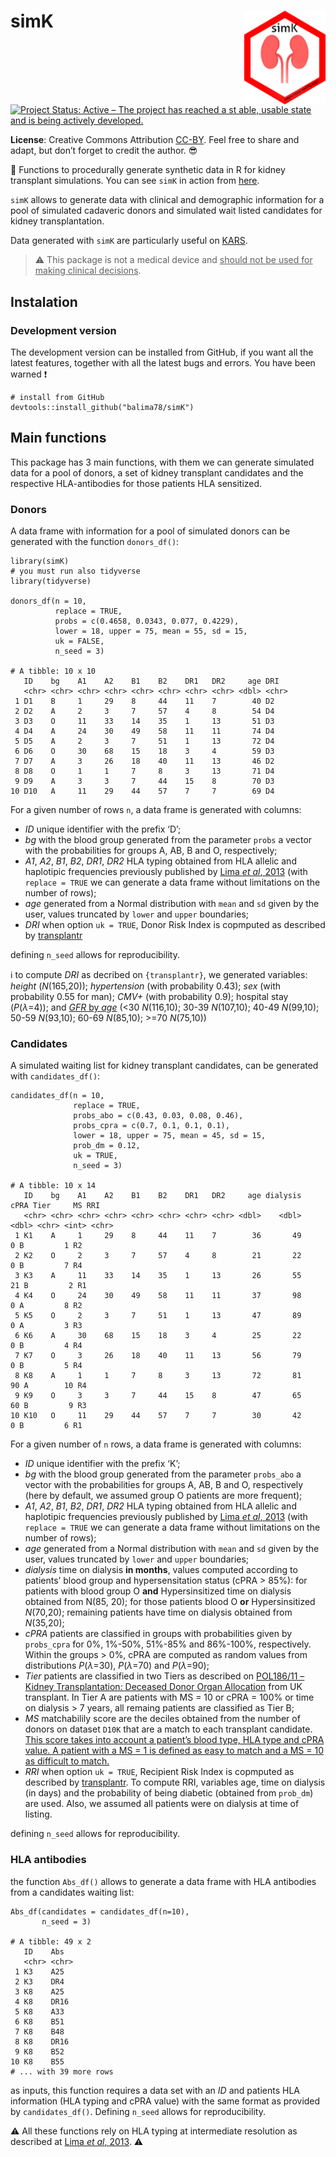 
<!-- README.md is generated from README.Rmd. Please edit that file -->

# simK <img src="man/figures/logo.png" height="150" align="right"/>

[![Project Status: Active – The project has reached a st able, usable
state and is being actively
developed.](https://www.repostatus.org/badges/latest/active.svg)](https://www.repostatus.org/#active)

**License**: Creative Commons Attribution
[CC-BY](https://creativecommons.org/licenses/by/2.0/). Feel free to
share and adapt, but don’t forget to credit the author. :sunglasses:

:dart: Functions to procedurally generate synthetic data in R for kidney
transplant simulations. You can see `simK` in action from
[here](https://simk.netlify.app/).

`simK` allows to generate data with clinical and demographic information
for a pool of simulated cadaveric donors and simulated wait listed
candidates for kidney transplantation.

Data generated with `simK` are particularly useful on
[KARS](https://balima.shinyapps.io/kars/).

> :warning: This package is not a medical device and <ins>should not be
> used for making clinical decisions</ins>.

## Instalation

### Development version

The development version can be installed from GitHub, if you want all
the latest features, together with all the latest bugs and errors. You
have been warned :exclamation:

    # install from GitHub
    devtools::install_github("balima78/simK")

## Main functions

This package has 3 main functions, with them we can generate simulated
data for a pool of donors, a set of kidney transplant candidates and the
respective HLA-antibodies for those patients HLA sensitized.

### Donors

A data frame with information for a pool of simulated donors can be
generated with the function `donors_df()`:

    library(simK)
    # you must run also tidyverse
    library(tidyverse)

    donors_df(n = 10, 
              replace = TRUE, 
              probs = c(0.4658, 0.0343, 0.077, 0.4229), 
              lower = 18, upper = 75, mean = 55, sd = 15, 
              uk = FALSE, 
              n_seed = 3)
              
    # A tibble: 10 x 10
       ID    bg    A1    A2    B1    B2    DR1   DR2     age DRI  
       <chr> <chr> <chr> <chr> <chr> <chr> <chr> <chr> <dbl> <chr>
     1 D1    B     1     29    8     44    11    7        40 D2   
     2 D2    A     2     3     7     57    4     8        54 D4   
     3 D3    O     11    33    14    35    1     13       51 D3   
     4 D4    A     24    30    49    58    11    11       74 D4   
     5 D5    A     2     3     7     51    1     13       72 D4   
     6 D6    O     30    68    15    18    3     4        59 D3   
     7 D7    A     3     26    18    40    11    13       46 D2   
     8 D8    O     1     1     7     8     3     13       71 D4   
     9 D9    A     3     3     7     44    15    8        70 D3   
    10 D10   A     11    29    44    57    7     7        69 D4 

For a given number of rows `n`, a data frame is generated with columns:

-   *ID* unique identifier with the prefix ‘D’;
-   *bg* with the blood group generated from the parameter `probs` a
    vector with the probabilities for groups A, AB, B and O,
    respectively;
-   *A1*, *A2*, *B1*, *B2*, *DR1*, *DR2* HLA typing obtained from HLA
    allelic and haplotipic frequencies previously published by [Lima *et
    al*,
    2013](https://12f11c1f-960a-f627-594d-b8ce276384f7.filesusr.com/ugd/3e838e_dc548dede99a4db5869c3d2c20c2d16f.pdf?index=true)
    (with `replace = TRUE` we can generate a data frame without
    limitations on the number of rows);
-   *age* generated from a Normal distribution with `mean` and `sd`
    given by the user, values truncated by `lower` and `upper`
    boundaries;
-   *DRI* when option `uk = TRUE`, Donor Risk Index is copmputed as
    described by
    [transplantr](https://transplantr.txtools.net/articles/kidney_risk_scores.html)

defining `n_seed` allows for reproducibility.

:information_source: to compute *DRI* as decribed on `{transplantr}`, we
generated variables: *height* (*N*(165,20)); *hypertension* (with
probability 0.43); *sex* (with probability 0.55 for man); *CMV+* (with
probability 0.9); hospital stay (*P*(*λ*=4)); and [*GFR* by
*age*](https://www.kidney.org/atoz/content/gfr) (\<30 *N*(116,10); 30-39
*N*(107,10); 40-49 *N*(99,10); 50-59 *N*(93,10); 60-69 *N*(85,10); \>=70
*N*(75,10))

### Candidates

A simulated waiting list for kidney transplant candidates, can be
generated with `candidates_df()`:

    candidates_df(n = 10, 
                  replace = TRUE,
                  probs_abo = c(0.43, 0.03, 0.08, 0.46),
                  probs_cpra = c(0.7, 0.1, 0.1, 0.1),
                  lower = 18, upper = 75, mean = 45, sd = 15,
                  prob_dm = 0.12,
                  uk = TRUE,
                  n_seed = 3)
                  
    # A tibble: 10 x 14
       ID    bg    A1    A2    B1    B2    DR1   DR2     age dialysis  cPRA Tier     MS RRI  
       <chr> <chr> <chr> <chr> <chr> <chr> <chr> <chr> <dbl>    <dbl> <dbl> <chr> <int> <chr>
     1 K1    A     1     29    8     44    11    7        36       49     0 B         1 R2   
     2 K2    O     2     3     7     57    4     8        21       22     0 B         7 R4   
     3 K3    A     11    33    14    35    1     13       26       55    21 B         2 R1   
     4 K4    O     24    30    49    58    11    11       37       98     0 A         8 R2   
     5 K5    O     2     3     7     51    1     13       47       89     0 A         3 R3   
     6 K6    A     30    68    15    18    3     4        25       22     0 B         4 R4   
     7 K7    O     3     26    18    40    11    13       56       79     0 B         5 R4   
     8 K8    A     1     1     7     8     3     13       72       81    90 A        10 R4   
     9 K9    O     3     3     7     44    15    8        47       65    60 B         9 R3   
    10 K10   O     11    29    44    57    7     7        30       42     0 B         6 R1    
                  

For a given number of `n` rows, a data frame is generated with columns:

-   *ID* unique identifier with the prefix ‘K’;
-   *bg* with the blood group generated from the parameter `probs_abo` a
    vector with the probabilities for groups A, AB, B and O,
    respectively (here by default, we assumed group O patients are more
    frequent);
-   *A1*, *A2*, *B1*, *B2*, *DR1*, *DR2* HLA typing obtained from HLA
    allelic and haplotipic frequencies previously published by [Lima *et
    al*,
    2013](https://12f11c1f-960a-f627-594d-b8ce276384f7.filesusr.com/ugd/3e838e_dc548dede99a4db5869c3d2c20c2d16f.pdf?index=true)
    (with `replace = TRUE` we can generate a data frame without
    limitations on the number of rows);
-   *age* generated from a Normal distribution with `mean` and `sd`
    given by the user, values truncated by `lower` and `upper`
    boundaries;
-   *dialysis* time on dialysis **in months**, values computed according
    to patients’ blood group and hypersensitation status (cPRA > 85%):
    for patients with blood group O **and** Hypersinsitized time on
    dialysis obtained from N(85, 20); for those patients blood O **or**
    Hypersinsitized *N*(70,20); remaining patients have time on dialysis
    obtained from *N*(35,20);
-   *cPRA* patients are classified in groups with probabilities given by
    `probs_cpra` for 0%, 1%-50%, 51%-85% and 86%-100%, respectively.
    Within the groups > 0%, cPRA are computed as random values from
    distributions *P*(*λ*=30), *P*(*λ*=70) and *P*(*λ*=90);
-   *Tier* patients are classified in two Tiers as described on
    [POL186/11 – Kidney Transplantation: Deceased Donor Organ
    Allocation](https://nhsbtdbe.blob.core.windows.net/umbraco-assets-corp/22127/pol186.pdf)
    from UK transplant. In Tier A are patients with MS = 10 or cPRA =
    100% or time on dialysis > 7 years, all remaing patients are
    classified as Tier B;
-   *MS* matchabilily score are the deciles obtained from the number of
    donors on dataset `D10K` that are a match to each transplant
    candidate. [This score takes into account a patient’s blood type,
    HLA type and cPRA value. A patient with a MS = 1 is defined as easy
    to match and a MS = 10 as difficult to
    match.](https://www.odt.nhs.uk/odt-structures-and-standards/odt-hub-programme/kidney-offering-scheme/#:~:text=blood%20group%20match-,Key%20terms,10%20as%20difficult%20to%20match)
-   *RRI* when option `uk = TRUE`, Recipient Risk Index is copmputed as
    described by
    [transplantr](https://transplantr.txtools.net/articles/kidney_risk_scores.html).
    To compute RRI, variables age, time on dialysis (in days) and the
    probability of being diabetic (obtained from `prob_dm`) are used.
    Also, we assumed all patients were on dialysis at time of listing.

defining `n_seed` allows for reproducibility.

### HLA antibodies

the function `Abs_df()` allows to generate a data frame with HLA
antibodies from a candidates waiting list:

    Abs_df(candidates = candidates_df(n=10), 
           n_seed = 3)
           
    # A tibble: 49 x 2
       ID    Abs  
       <chr> <chr>
     1 K3    A25  
     2 K3    DR4  
     3 K8    A25  
     4 K8    DR16 
     5 K8    A33  
     6 K8    B51  
     7 K8    B48  
     8 K8    DR16 
     9 K8    B52  
    10 K8    B55  
    # ... with 39 more rows

as inputs, this function requires a data set with an *ID* and patients
HLA information (HLA typing and cPRA value) with the same format as
provided by `candidates_df()`. Defining `n_seed` allows for
reproducibility.

:warning: All these functions rely on HLA typing at intermediate
resolution as described at [Lima *et al*,
2013](https://12f11c1f-960a-f627-594d-b8ce276384f7.filesusr.com/ugd/3e838e_dc548dede99a4db5869c3d2c20c2d16f.pdf?index=true).
:warning:
